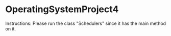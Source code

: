 # OperatingSystemProject4
Instructions: 
Please run the class "Schedulers" since it has the main method on it. 
